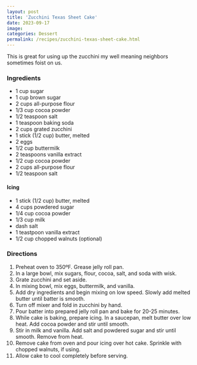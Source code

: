 ```yaml
---
layout: post
title: 'Zucchini Texas Sheet Cake'
date: 2023-09-17
image:
categories: Dessert
permalink: /recipes/zucchini-texas-sheet-cake.html
---
```


This is great for using up the zucchini my well meaning neighbors sometimes foist on us.

### Ingredients

- 1 cup sugar
- 1 cup brown sugar
- 2 cups all-purpose flour
- 1/3 cup cocoa powder
- 1/2 teaspoon salt
- 1 teaspoon baking soda
- 2 cups grated zucchini
- 1 stick (1/2 cup) butter, melted
- 2 eggs
- 1/2 cup buttermilk
- 2 teaspoons vanilla extract
- 1/2 cup cocoa powder
- 2 cups all-purpose flour
- 1/2 teaspoon salt

#### Icing

- 1 stick (1/2 cup) butter, melted
- 4 cups powdered sugar
- 1/4 cup cocoa powder
- 1/3 cup milk
- dash salt
- 1 teastpoon vanilla extract
- 1/2 cup chopped walnuts (optional)

### Directions

1. Preheat oven to 350ºF. Grease jelly roll pan.
2. In a large bowl, mix sugars, flour, cocoa, salt, and soda with wisk.
3. Grate zucchini and set aside.
4. In mixing bowl, mix eggs, buttermilk, and vanilla.
5. Add dry ingredients and begin mixing on low speed. Slowly add melted butter until batter is smooth.
6. Turn off mixer and fold in zucchini by hand.
7. Pour batter into prepared jelly roll pan and bake for 20-25 minutes.
8. While cake is baking, prepare icing. In a saucepan, melt butter over low heat. Add cocoa powder and stir until smooth.
9. Stir in milk and vanilla. Add salt and powdered sugar and stir until smooth. Remove from heat.
10. Remove cake from oven and pour icing over hot cake. Sprinkle with chopped walnuts, if using.
11. Allow cake to cool completely before serving.
